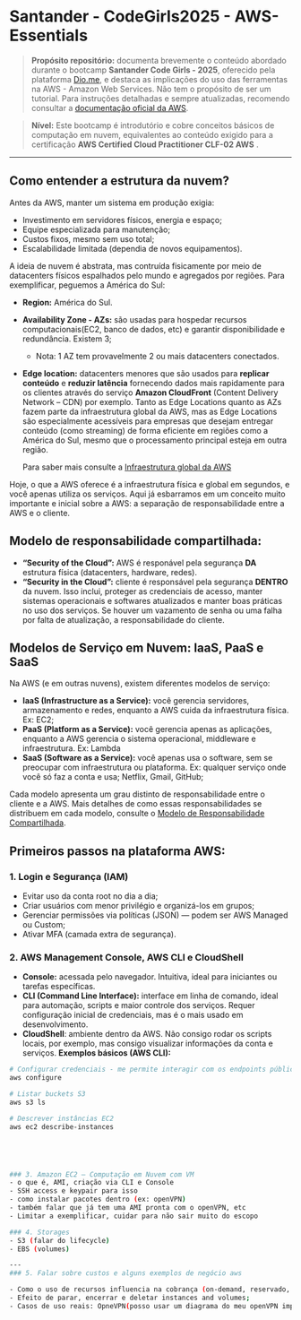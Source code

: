 
# Santander - CodeGirls2025 - AWS-Essentials


> **Propósito repositório:** documenta brevemente o conteúdo abordado durante o bootcamp **Santander Code Girls - 2025**, oferecido pela plataforma [Dio.me](https://www.dio.me/en), e destaca as implicações do uso das ferramentas na AWS - Amazon Web Services. Não tem o propósito de ser um tutorial. Para instruções detalhadas e sempre atualizadas, recomendo consultar a [documentação oficial da AWS](https://docs.aws.amazon.com/).

> **Nível:** Este bootcamp é introdutório e cobre conceitos básicos de computação em nuvem, equivalentes ao conteúdo exigido para a certificação **AWS Certified Cloud Practitioner CLF-02 AWS** .

---
## Como entender a estrutura da nuvem? 

Antes da AWS, manter um sistema em produção exigia:

- Investimento em servidores físicos, energia e espaço;
- Equipe especializada para manutenção;
- Custos fixos, mesmo sem uso total;
- Escalabilidade limitada (dependia de novos equipamentos).


A ideia de nuvem é abstrata, mas contruída fisicamente por meio de datacenters físicos espalhados pelo mundo e agregados por regiões. Para exemplificar, peguemos a América do Sul:

- **Region:** América do Sul.
- **Availability Zone - AZs:** são usadas para hospedar recursos computacionais(EC2, banco de dados, etc) e garantir disponibilidade e redundância. Existem 3;
    * Nota: 1 AZ tem provavelmente 2 ou mais datacenters conectados.

- **Edge location:**  datacenters menores que são usados para **replicar conteúdo** e **reduzir latência** fornecendo dados mais rapidamente para os clientes através do serviço **Amazon CloudFront** (Content Delivery Network – CDN) por exemplo.   Tanto as Edge Locations quanto as AZs fazem parte da infraestrutura global da AWS, mas as Edge Locations são especialmente acessíveis para empresas que desejam entregar conteúdo (como streaming) de forma eficiente em regiões como a América do Sul, mesmo que o processamento principal esteja em outra região.

    Para saber mais consulte a [Infraestrutura global da AWS](https://aws.amazon.com/about-aws/global-infrastructure/)


Hoje, o que a AWS oferece é a infraestrutura física e global em segundos, e você apenas utiliza os serviços. Aqui já esbarramos em um conceito muito importante e inicial sobre a AWS: a separação de responsabilidade entre a AWS e o cliente.

## **Modelo de responsabilidade compartilhada:**

- **“Security of the Cloud”:** AWS é responável pela segurança **DA** estrutura física (datacenters, hardware, redes).
- **“Security in the Cloud”:** cliente é responsável pela segurança **DENTRO** da nuvem. Isso inclui, proteger as credenciais de acesso, manter sistemas operacionais e softwares atualizados e manter boas práticas no uso dos serviços. Se houver um vazamento de senha ou uma falha por falta de atualização, a responsabilidade do cliente.


## **Modelos de Serviço em Nuvem: IaaS, PaaS e SaaS**

Na AWS (e em outras nuvens), existem diferentes modelos de serviço:

- **IaaS (Infrastructure as a Service):** você gerencia servidores, armazenamento e redes, enquanto a AWS cuida da infraestrutura física. Ex: EC2;
- **PaaS (Platform as a Service):** você gerencia apenas as aplicações, enquanto a AWS gerencia o sistema operacional, middleware e infraestrutura. Ex: Lambda
- **SaaS (Software as a Service):** você apenas usa o software, sem se preocupar com infraestrutura ou plataforma. Ex: qualquer serviço onde você só faz a conta e usa; Netflix, Gmail, GitHub;

Cada modelo apresenta um grau distinto de responsabilidade entre o cliente e a AWS. Mais detalhes de como essas responsabilidades se distribuem em cada modelo, consulte o [Modelo de Responsabilidade Compartilhada](https://docs.aws.amazon.com/prescriptive-guidance/latest/strategy-accelerating-security-maturity/understanding-the-security-scope.html).



## Primeiros passos na plataforma AWS:

### 1. Login e Segurança (IAM)

- Evitar uso da conta root no dia a dia;
- Criar usuários com menor privilégio e organizá-los em grupos;
- Gerenciar permissões via políticas (JSON) — podem ser AWS Managed ou Custom;
- Ativar MFA (camada extra de segurança).

### 2. AWS Management Console, AWS CLI e CloudShell
- **Console:**  acessada pelo navegador. Intuitiva, ideal para iniciantes ou tarefas específicas.  
- **CLI (Command Line Interface):** interface em linha de comando, ideal para automação, scripts e maior controle dos serviços. Requer configuração inicial de credenciais, mas é o mais usado em desenvolvimento.
- **CloudShell**: ambiente dentro da AWS. Não consigo rodar os scripts locais, por exemplo, mas consigo visualizar informações da conta e serviços. 
**Exemplos básicos (AWS CLI):**

```bash
# Configurar credenciais - me permite interagir com os endpoints públicos sa AWS
aws configure

# Listar buckets S3
aws s3 ls

# Descrever instâncias EC2
aws ec2 describe-instances





### 3. Amazon EC2 – Computação em Nuvem com VM
- o que é, AMI, criação via CLI e Console
- SSH access e keypair para isso
- como instalar pacotes dentro (ex: openVPN)
- também falar que já tem uma AMI pronta com o openVPN, etc
- Limitar a exemplificar, cuidar para não sair muito do escopo

### 4. Storages
- S3 (falar do lifecycle)
- EBS (volumes)

---
### 5. Falar sobre custos e alguns exemplos de negócio aws

- Como o uso de recursos influencia na cobrança (on-demand, reservado, etc)
- Efeito de parar, encerrar e deletar instances and volumes;
- Casos de uso reais: OpneVPN(posso usar um diagrama do meu openVPN implementado na migraçao)





